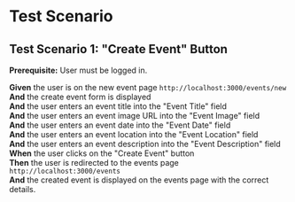 # Test Scenario

## Test Scenario 1: "Create Event" Button

**Prerequisite:** User must be logged in.  

**Given** the user is on the new event page `http://localhost:3000/events/new`  
**And** the create event form is displayed  
**And** the user enters an event title into the "Event Title" field  
**And** the user enters an event image URL into the "Event Image" field  
**And** the user enters an event date into the "Event Date" field  
**And** the user enters an event location into the "Event Location" field  
**And** the user enters an event description into the "Event Description" field  
**When** the user clicks on the "Create Event" button  
**Then** the user is redirected to the events page `http://localhost:3000/events`  
**And** the created event is displayed on the events page with the correct details.  